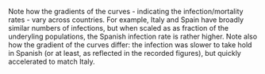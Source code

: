 Note how the gradients of the curves - indicating the infection/mortality rates - vary across countries. For example, Italy and Spain have broadly similar numbers of infections, but when scaled as as fraction of the underyling populations, the Spanish infection rate is rather higher. Note also how the gradient of the curves differ: the infection was slower to take hold in Spanish (or at least, as reflected in the recorded figures), but quickly accelerated to match Italy.
